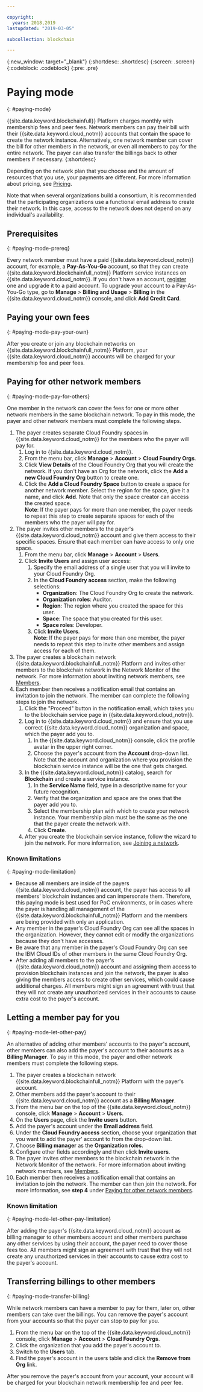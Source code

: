```yaml
---

copyright:
  years: 2018,2019
lastupdated: "2019-03-05"

subcollection: blockchain

---
```


{:new_window: target="_blank"}
{:shortdesc: .shortdesc}
{:screen: .screen}
{:codeblock: .codeblock}
{:pre: .pre}

# Paying mode
{: #paying-mode}

{{site.data.keyword.blockchainfull}} Platform charges monthly with membership fees and peer fees. Network members can pay their bill with their {{site.data.keyword.cloud_notm}} accounts that contain the space to create the network instance. Alternatively, one network member can cover the bill for other members in the network, or even all members to pay for the entire network. The payer can also transfer the billings back to other members if necessary.
{:shortdesc}

Depending on the network plan that you choose and the amount of resources that you use, your payments are different. For more information about pricing, see [Pricing](/docs/services/blockchain/howto/pricing.html#ibp-pricing).

Note that when several organizations build a consortium, it is recommended that the participating organizations use a functional email address to create their network. In this case, access to the network does not depend on any individual's availability.


## Prerequisites
{: #paying-mode-prereq}

Every network member must have a paid {{site.data.keyword.cloud_notm}} account, for example, a **Pay-As-You-Go** account, so that they can create {{site.data.keyword.blockchainfull_notm}} Platform service instances on {{site.data.keyword.cloud_notm}}. If you don't have an account, [register](https://cloud.ibm.com/registration/) one and upgrade it to a paid account. To upgrade your account to a Pay-As-You-Go type, go to **Manage** > **Billing and Usage** > **Billing** in the {{site.data.keyword.cloud_notm}} console, and click **Add Credit Card**.


## Paying your own fees
{: #paying-mode-pay-your-own}

After you create or join any blockchain networks on {{site.data.keyword.blockchainfull_notm}} Platform, your {{site.data.keyword.cloud_notm}} accounts will be charged for your membership fee and peer fees.


## Paying for other network members
{: #paying-mode-pay-for-others}

One member in the network can cover the fees for one or more other network members in the same blockchain network. To pay in this mode, the payer and other network members must complete the following steps.

1. The payer creates separate Cloud Foundry spaces in {{site.data.keyword.cloud_notm}} for the members who the payer will pay for.
   1. Log in to {{site.data.keyword.cloud_notm}}.
   2. From the menu bar, click **Manage** > **Account** > **Cloud Foundry Orgs**.
   3. Click **View Details** of the Cloud Foundry Org that you will create the network. If you don't have an Org for the network, click the **Add a new Cloud Foundry Org** button to create one.
   4. Click the **Add a Cloud Foundry Space** button to create a space for another network member. Select the region for the space, give it a name, and click **Add**.  Note that only the space creator can access the created space.  
   **Note**: If the payer pays for more than one member, the payer needs to repeat this step to create separate spaces for each of the members who the payer will pay for.
2. The payer invites other members to the payer's {{site.data.keyword.cloud_notm}} account and give them access to their specific spaces. Ensure that each member can have access to only one space.
   1. From the menu bar, click **Manage** > **Account** > **Users**.  
   2. Click **Invite Users** and assign user access:
      1. Specify the email address of a single user that you will invite to your Cloud Foundry Org.
      2. In the **Cloud Foundry access** section, make the following selections:
         - **Organization**: The Cloud Foundry Org to create the network.
         - **Organization roles**: Auditor.
         - **Region**: The region where you created the space for this user.
         - **Space**: The space that you created for this user.
         - **Space roles**: Developer.
      3. Click **Invite Users**.  
   **Note**: If the payer pays for more than one member, the payer needs to repeat this step to invite other members and assign access for each of them.
3. The payer creates a blockchain network {{site.data.keyword.blockchainfull_notm}} Platform and invites other members to the blockchain network in the Network Monitor of the network. For more information about inviting network members, see [Members](/docs/services/blockchain/v10_dashboard.html#ibp-dashboard-members).
4. Each member then receives a notification email that contains an invitation to join the network. The member can complete the following steps to join the network.
   1. Click the "Proceed" button in the notification email, which takes you to the blockchain service page in {{site.data.keyword.cloud_notm}}.
   2. Log in to {{site.data.keyword.cloud_notm}} and ensure that you use correct {{site.data.keyword.cloud_notm}} organization and space, which the payer add you to.
      1. In the {{site.data.keyword.cloud_notm}} console, click the profile avatar in the upper right corner.
      2. Choose the payer's account from the **Account** drop-down list.  Note that the account and organization where you provision the blockchain service instance will be the one that gets charged.  
   3. In the {{site.data.keyword.cloud_notm}} catalog, search for **Blockchain** and create a service instance.
      1. In the **Service Name** field, type in a descriptive name for your future recognition.
      2. Verify that the organization and space are the ones that the payer add you to.
      3. Select the membership plan with which to create your network instance. Your membership plan must be the same as the one that the payer create the network with.
      4. Click **Create**.
   4. After you create the blockchain service instance, follow the wizard to join the network.  For more information, see [Joining a network](/docs/services/blockchain/get_start.html#getting-started-with-enterprise-plan-join-nw).

### Known limitations
{: #paying-mode-limitation}
- Because all members are inside of the payers {{site.data.keyword.cloud_notm}} account, the payer has access to all members' blockchain instances and can impersonate them. Therefore, this paying mode is best used for PoC environments, or in cases where the payer is handling all management of the {{site.data.keyword.blockchainfull_notm}} Platform and the members are being provided with only an application.  
- Any member in the payer's Cloud Foundry Org can see all the spaces in the organization.  However, they cannot edit or modify the organizations because they don't have accesses.  
- Be aware that any member in the payer's Cloud Foundry Org can see the IBM Cloud IDs of other members in the same Cloud Foundry Org.  
- After adding all members to the payer's {{site.data.keyword.cloud_notm}} account and assigning them access to provision blockchain instances and join the network, the payer is also giving the members access to create other services, which could cause additional charges. All members might sign an agreement with trust that they will not create any unauthorized services in their accounts to cause extra cost to the payer's account.  

## Letting a member pay for you
{: #paying-mode-let-other-pay}

An alternative of adding other members' accounts to the payer's account, other members can also add the payer's account to their accounts as a **Billing Manager**. To pay in this mode, the payer and other network members must complete the following steps.

1. The payer creates a blockchain network {{site.data.keyword.blockchainfull_notm}} Platform with the payer's account.
2. Other members add the payer's account to their {{site.data.keyword.cloud_notm}} account as a **Billing Manager**.
  1. From the menu bar on the top of the {{site.data.keyword.cloud_notm}} console, click **Manage** > **Account** > **Users**.
  2. On the **Users** page, click the **Invite users** button.
  3. Add the payer's account under the **Email address** field.
  4. Under the **Cloud Foundry access** section, choose your organization that you want to add the payer' account to from the drop-down list.
  5. Choose **Billing manager** as the **Organization roles**.
  6. Configure other fields accordingly and then click **Invite users**.  
3. The payer invites other members to the blockchain network in the Network Monitor of the network. For more information about inviting network members, see [Members](/docs/services/blockchain/v10_dashboard.html#ibp-dashboard-members).
4. Each member then receives a notification email that contains an invitation to join the network. The member can then join the network. For more information, see **step 4** under [Paying for other network members](/docs/services/blockchain/howto/paying_mode.html#paying-mode-pay-for-others).

### Known limitation
{: #paying-mode-let-other-pay-limitation}

After adding the payer's {{site.data.keyword.cloud_notm}} account as billing manager to other members account and other members purchase any other services by using their account, the payer need to cover those fees too. All members might sign an agreement with trust that they will not create any unauthorized services in their accounts to cause extra cost to the payer's account.  


## Transferring billings to other members
{: #paying-mode-transfer-billing}

While network members can have a member to pay for them, later on, other members can take over the billings. You can remove the payer's account from your accounts so that the payer can stop to pay for you.

1. From the menu bar on the top of the {{site.data.keyword.cloud_notm}} console, click **Manage** > **Account** > **Cloud Foundry Orgs**.
2. Click the organization that you add the payer's account to.
3. Switch to the **Users** tab.
4. Find the payer's account in the users table and click the **Remove from Org** link.

After you remove the payer's account from your account, your account will be charged for your blockchain network membership fee and peer fee.
